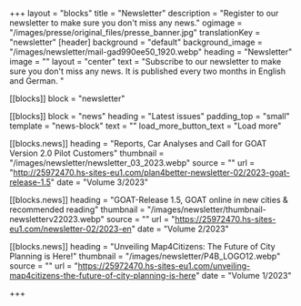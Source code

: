 +++
layout = "blocks"
title = "Newsletter"
description = "Register to our newsletter to make sure you don't miss any news."
ogimage = "/images/presse/original_files/presse_banner.jpg"
translationKey = "newsletter"
[header]
background = "default"
background_image = "/images/newsletter/mail-gad990ee50_1920.webp"
heading = "Newsletter"
image = ""
layout = "center"
text = "Subscribe to our newsletter to make sure you don't miss any news. It is published every two months in English and German. "

[[blocks]]
block = "newsletter"

[[blocks]]
block = "news"
heading = "Latest issues"
padding_top = "small"
template = "news-block"
text = ""
load_more_button_text = "Load more"

[[blocks.news]]
heading = "Reports, Car Analyses and Call for GOAT Version 2.0 Pilot Customers"
thumbnail = "/images/newsletter/newsletter_03_2023.webp"
source = ""
url = "http://25972470.hs-sites-eu1.com/plan4better-newsletter-02/2023-goat-release-1.5"
date = "Volume 3/2023"

[[blocks.news]]
heading = "GOAT-Release 1.5, GOAT online in new cities & recommended reading"
thumbnail = "/images/newsletter/thumbnail-newsletterv22023.webp"
source = ""
url = "https://25972470.hs-sites-eu1.com/newsletter-02/2023-en"
date = "Volume 2/2023"

[[blocks.news]]
heading = "Unveiling Map4Citizens: The Future of City Planning is Here!"
thumbnail = "/images/newsletter/P4B_LOGO12.webp"
source = ""
url = "https://25972470.hs-sites-eu1.com/unveiling-map4citizens-the-future-of-city-planning-is-here"
date = "Volume 1/2023"






+++




